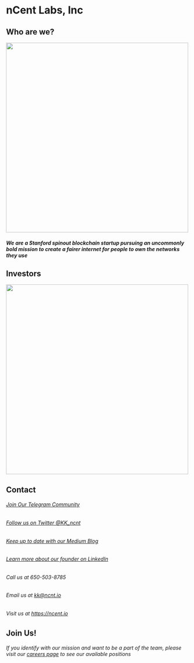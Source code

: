 # nCent Labs, Inc
## Who are we?
<img src="https://res.cloudinary.com/dxwddglzt/image/upload/v1531859074/Logo_nCent-header_dark.png" width="500" height="519"></img>
##### We are a Stanford spinout blockchain startup pursuing an uncommonly bold mission to create a fairer internet for people to own the networks they use
## Investors
<img src="http://res.cloudinary.com/dfufqfnjx/image/upload/c_scale,w_971/v1531442674/Screen_Shot_2018-07-12_at_5.42.35_PM_f8vnmz.png" width="500" height="519"></img>
## Contact
###### [Join Our Telegram Community](https://t.me/ncent)
###### [Follow us on Twitter @KK_ncnt](https://twitter.com/kk_ncnt)
###### [Keep up to date with our Medium Blog](https://medium.com/@kk_ncnt)
###### [Learn more about our founder on LinkedIn](https://www.linkedin.com/company/ncent/)
###### Call us at 650-503-8785    
###### Email us at kk@ncnt.io
###### Visit us at https://ncent.io
## Join Us!
###### If you identify with our mission and want to be a part of the team, please visit our [careers page](https://angel.co/ncent/jobs) to see our available positions

